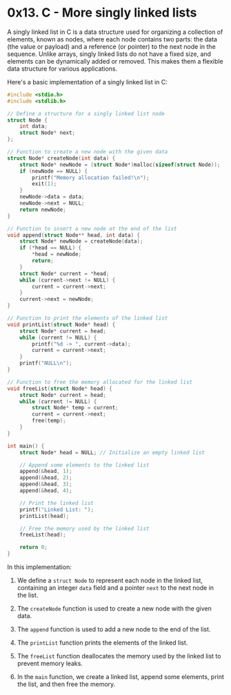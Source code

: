 # 0x13. C - More singly linked lists

A singly linked list in C is a data structure used for organizing a collection of elements, known as nodes, where each node contains two parts: the data (the value or payload) and a reference (or pointer) to the next node in the sequence. Unlike arrays, singly linked lists do not have a fixed size, and elements can be dynamically added or removed. This makes them a flexible data structure for various applications.

Here's a basic implementation of a singly linked list in C:

```c
#include <stdio.h>
#include <stdlib.h>

// Define a structure for a singly linked list node
struct Node {
    int data;
    struct Node* next;
};

// Function to create a new node with the given data
struct Node* createNode(int data) {
    struct Node* newNode = (struct Node*)malloc(sizeof(struct Node));
    if (newNode == NULL) {
        printf("Memory allocation failed!\n");
        exit(1);
    }
    newNode->data = data;
    newNode->next = NULL;
    return newNode;
}

// Function to insert a new node at the end of the list
void append(struct Node** head, int data) {
    struct Node* newNode = createNode(data);
    if (*head == NULL) {
        *head = newNode;
        return;
    }
    struct Node* current = *head;
    while (current->next != NULL) {
        current = current->next;
    }
    current->next = newNode;
}

// Function to print the elements of the linked list
void printList(struct Node* head) {
    struct Node* current = head;
    while (current != NULL) {
        printf("%d -> ", current->data);
        current = current->next;
    }
    printf("NULL\n");
}

// Function to free the memory allocated for the linked list
void freeList(struct Node* head) {
    struct Node* current = head;
    while (current != NULL) {
        struct Node* temp = current;
        current = current->next;
        free(temp);
    }
}

int main() {
    struct Node* head = NULL; // Initialize an empty linked list

    // Append some elements to the linked list
    append(&head, 1);
    append(&head, 2);
    append(&head, 3);
    append(&head, 4);

    // Print the linked list
    printf("Linked List: ");
    printList(head);

    // Free the memory used by the linked list
    freeList(head);

    return 0;
}
```

In this implementation:

1. We define a `struct Node` to represent each node in the linked list, containing an integer `data` field and a pointer `next` to the next node in the list.

2. The `createNode` function is used to create a new node with the given data.

3. The `append` function is used to add a new node to the end of the list.

4. The `printList` function prints the elements of the linked list.

5. The `freeList` function deallocates the memory used by the linked list to prevent memory leaks.

6. In the `main` function, we create a linked list, append some elements, print the list, and then free the memory.
